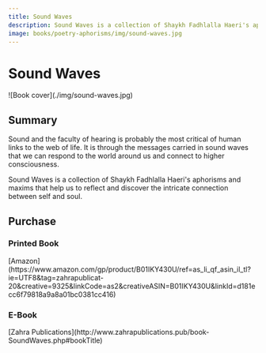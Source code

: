 ```yaml
---
title: Sound Waves
description: Sound Waves is a collection of Shaykh Fadhlalla Haeri's aphorisms and maxims that help us to reflect and discover the intricate connection between self and soul. 
image: books/poetry-aphorisms/img/sound-waves.jpg
---
```


# Sound Waves

<div markdown="1" class="cover-image">
![Book cover](./img/sound-waves.jpg)
</div>

## Summary

Sound and the faculty of hearing is probably the most critical of human links to the web of life. It is through the messages carried in sound waves that we can respond to the world around us and connect to higher consciousness.

Sound Waves is a collection of Shaykh Fadhlalla Haeri's aphorisms and maxims that help us to reflect and discover the intricate connection between self and soul.

## Purchase

### Printed Book

<div markdown="3" class="purchase-link">
[Amazon](https://www.amazon.com/gp/product/B01IKY430U/ref=as_li_qf_asin_il_tl?ie=UTF8&tag=zahrapublicat-20&creative=9325&linkCode=as2&creativeASIN=B01IKY430U&linkId=d181ecc6f79818a9a8a01bc0381cc416)
</div>

### E-Book

<div markdown="3" class="purchase-link">
[Zahra Publications](http://www.zahrapublications.pub/book-SoundWaves.php#bookTitle)
</div>
